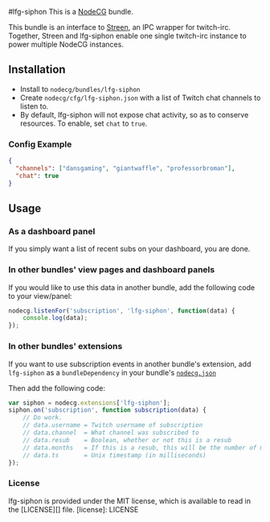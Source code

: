 #lfg-siphon
This is a [NodeCG](http://github.com/nodecg/nodecg) bundle.

This bundle is an interface to [Streen](https://github.com/SupportClass/streen), an IPC wrapper for twitch-irc. 
Together, Streen and lfg-siphon enable one single twitch-irc instance to power multiple NodeCG instances.

## Installation
- Install to `nodecg/bundles/lfg-siphon`
- Create `nodecg/cfg/lfg-siphon.json` with a list of Twitch chat channels to listen to.
- By default, lfg-siphon will not expose chat activity, so as to conserve resources. To enable, set `chat` to `true`.

### Config Example
```json
{
  "channels": ["dansgaming", "giantwaffle", "professorbroman"],
  "chat": true
}
```

## Usage
### As a dashboard panel
If you simply want a list of recent subs on your dashboard, you are done.

### In other bundles' view pages and dashboard panels
If you would like to use this data in another bundle, add the following code to your view/panel:
```javascript
nodecg.listenFor('subscription', 'lfg-siphon', function(data) {
    console.log(data);
});
```

### In other bundles' extensions
If you want to use subscription events in another bundle's extension,
add `lfg-siphon` as a `bundleDependency` in your bundle's [`nodecg.json`](https://github.com/nodecg/nodecg/wiki/nodecg.json)

Then add the following code:
```javascript
var siphon = nodecg.extensions['lfg-siphon'];
siphon.on('subscription', function subscription(data) {
    // Do work.
    // data.username = Twitch username of subscription
    // data.channel  = What channel was subscribed to
    // data.resub    = Boolean, whether or not this is a resub
    // data.months   = If this is a resub, this will be the number of months they have been subscribed for
    // data.ts       = Unix timestamp (in milliseconds)
});
```

### License
lfg-siphon is provided under the MIT license, which is available to read in the [LICENSE][] file.
[license]: LICENSE
